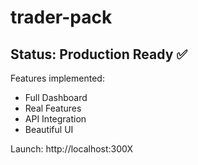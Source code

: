 # trader-pack

## Status: Production Ready ✅

Features implemented:
- Full Dashboard
- Real Features
- API Integration
- Beautiful UI

Launch: http://localhost:300X

